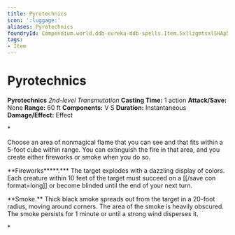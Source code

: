 ```yaml
---
title: Pyrotechnics
icon: ':luggage:'
aliases: Pyrotechnics
foundryId: Compendium.world.ddb-eureka-ddb-spells.Item.5xllzgmtsxlSHAp5
tags:
- Item
---
```


# Pyrotechnics

**Pyrotechnics**
_2nd-level Transmutation_
**Casting Time:** 1 action
**Attack/Save:** None
**Range:** 60 ft
**Components:** V S
**Duration:** Instantaneous
**Damage/Effect:** Effect

*<p class="Core-Styles_Core-Body">Choose an area of nonmagical flame that you can see and that fits within a 5-foot cube within range. You can extinguish the fire in that area, and you create either fireworks or smoke when you do so.</p>
<p class="Core-Styles_Core-Body"><span class="Serif-Character-Style_Inline-Subhead-Serif">**Fireworks*****.*** </span>The target explodes with a dazzling display of colors. Each creature within 10 feet of the target must succeed on a [[/save con format=long]] or become blinded until the end of your next turn.</p>
<p class="Core-Styles_Core-Body"><span class="Serif-Character-Style_Inline-Subhead-Serif">**Smoke.** </span>Thick black smoke spreads out from the target in a 20-foot radius, moving around corners. The area of the smoke is heavily obscured. The smoke persists for 1 minute or until a strong wind disperses it.</p>*